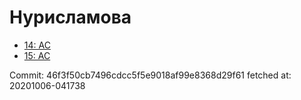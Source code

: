 # Нурисламова
- [14: AC](14.md)
- [15: AC](15.md)

Commit: 46f3f50cb7496cdcc5f5e9018af99e8368d29f61
 fetched at: 20201006-041738
